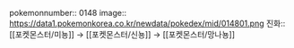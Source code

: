 pokemonnumber:: 0148
image:: https://data1.pokemonkorea.co.kr/newdata/pokedex/mid/014801.png
진화:: [[포켓몬스터/미뇽]] → [[포켓몬스터/신뇽]] → [[포켓몬스터/망나뇽]]
